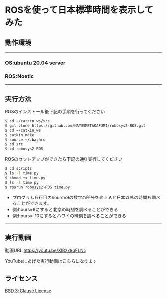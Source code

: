 # ROSを使って日本標準時間を表示してみた

## 動作環境
---
### OS:ubuntu 20.04 server
### ROS:Noetic
---

## 実行方法
ROSのインストール後下記の手順を行ってください
```sh
$ cd ~/catkin_ws/src
$ git clone https://github.com/NATSUMETAKAFUMI/robosys2-ROS.git
$ cd ~/catkin_ws
$ catkin_make
$ source ~/.bashrc
$ cd src
$ cd robosys2-ROS
```

ROSのセットアップができたら下記の通り実行してください
```sh
$ cd scripts
$ ls -l time.py
$ chmod +x time.py
$ ls -l time.py
$ rosrun robosys2-ROS time.py
```

* プログラム６行目のhours=9の数字の部分を変えると日本以外の時間も調べることができます。 
* 例:hours=8にすると北京の時刻を調べることができる
* 例:hours=-10にするとハワイの時刻を調べることができる  

---

## 実行動画

動画URL:https://youtu.be/XlBzx8qFLNo

YouTubeにあげた実行動画はこちらになります

## ライセンス
[BSD 3-Clause License](https://github.com/NATSUMETAKAFUMI/robosysws2-ROS/blob/main/LICENSE)
